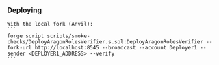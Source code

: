 ### Deploying

    With the local fork (Anvil):
    ```
    forge script scripts/smoke-checks/DeployAragonRolesVerifier.s.sol:DeployAragonRolesVerifier --fork-url http://localhost:8545 --broadcast --account Deployer1 --sender <DEPLOYER1_ADDRESS> --verify
    ```
